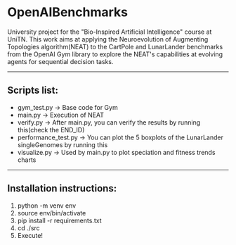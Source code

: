 # OpenAIBenchmarks
University project for the "Bio-Inspired Artificial Intelligence" course at UniTN.
This work aims at applying the Neuroevolution of Augmenting Topologies algorithm(NEAT) to the CartPole and LunarLander benchmarks from the OpenAI Gym library to explore the NEAT's capabilities at evolving agents for sequential decision tasks.

--------------------------------

## Scripts list:
* gym_test.py           -> Base code for Gym
* main.py               -> Execution of NEAT
* verify.py             -> After main.py, you can verify the results by running this(check the END_ID)
* performance_test.py   -> You can plot the 5 boxplots of the LunarLander singleGenomes by running this
* visualize.py          -> Used by main.py to plot speciation and fitness trends charts

--------------------------------

## Installation instructions:

1. python -m venv env
2. source env/bin/activate
3. pip install -r requirements.txt
4. cd ./src
5. Execute!
